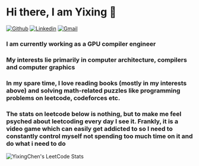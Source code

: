 # Hi there, I am Yixing 👋

[![Github](https://img.shields.io/badge/-Github-000?style=flat&logo=Github&logoColor=white)](https://github.com/Yixing-Chen-Shawn)
[![Linkedin](https://img.shields.io/badge/-LinkedIn-blue?style=flat&logo=Linkedin&logoColor=white)](https://www.linkedin.com/in/shawn-yixing-chen-813315194/)
[![Gmail](https://img.shields.io/badge/-Gmail-c14438?style=flat&logo=Gmail&logoColor=white)](mailto:shawnchenac@gmail.com)

### I am currently working as a GPU compiler engineer
### My interests lie primarily in computer architecture, compilers and computer graphics
### In my spare time, I love reading books (mostly in my interests above) and solving math-related puzzles like programming problems on leetcode, codeforces etc.
### The stats on leetcode below is nothing, but to make me feel psyched about leetcoding every day I see it. Frankly, it is a video game which can easily get addicted to so I need to constantly control myself not spending too much time on it and do what i need to do

![YixingChen's LeetCode Stats](https://leetcode-stats.vercel.app/api?username=YixingChen&theme=Dark)

<!--
**Yixing-Chen-Shawn/Yixing-Chen-Shawn** is a ✨ _special_ ✨ repository because its `README.md` (this file) appears on your GitHub profile.

Here are some ideas to get you started:

- 🔭 I’m currently working on ...
- 🌱 I’m currently learning ...
- 👯 I’m looking to collaborate on ...
- 🤔 I’m looking for help with ...
- 💬 Ask me about ...
- 📫 How to reach me: ...
- 😄 Pronouns: ...
- ⚡ Fun fact: ...
[![ShawnChan's LeetCode Stats](https://leetcode-stats.vercel.app/api?username=ShawnChan&theme=Dark)](https://github.com/JeremyTsaii/leetcode-stats)
-->
